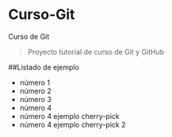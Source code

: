 # Curso-Git
Curso de Git
>Proyecto tutorial de curso de Git y GitHub

##Listado de ejemplo
* número 1
* número 2
* número 3
* número 4
* número 4 ejemplo cherry-pick
* número 4 ejemplo cherry-pick 2
